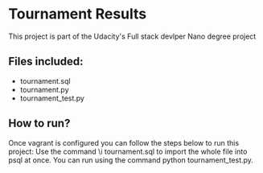 <h1>Tournament Results</h1>
<p>This project is part of the Udacity's Full stack devlper Nano degree project</p>
<h2>Files included:</h2>
<ul>
<li>tournament.sql</li>
<li>tournament.py</li>
<li>tournament_test.py</li>
</ul>
<h2>How to run?</h2>
Once vagrant is configured you can follow the steps below to run this project:
Use the command \i tournament.sql to import the whole file into psql at once.
You can run using the command python tournament_test.py.
